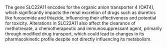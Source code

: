 The gene SLC22A11 encodes for the organic anion transporter 4 (OAT4), which significantly impacts the renal excretion of drugs such as diuretics like furosemide and thiazide, influencing their effectiveness and potential for toxicity. Alterations in SLC22A11 also affect the clearance of methotrexate, a chemotherapeutic and immunosuppressant agent, primarily through modified drug transport, which could lead to changes in its pharmacokinetic profile despite not directly influencing its metabolism.